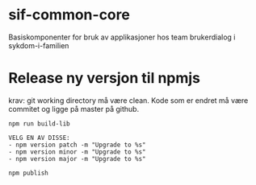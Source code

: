# sif-common-core

Basiskomponenter for bruk av applikasjoner hos team brukerdialog i sykdom-i-familien

# Release ny versjon til npmjs

krav: git working directory må være clean. Kode som er endret må være commitet og ligge på master på github.

```
npm run build-lib

VELG EN AV DISSE:
- npm version patch -m "Upgrade to %s"
- npm version minor -m "Upgrade to %s"
- npm version major -m "Upgrade to %s"

npm publish
```
